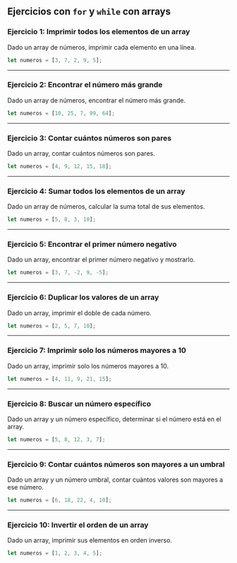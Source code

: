 ## Ejercicios con `for` y `while` con arrays

### **Ejercicio 1: Imprimir todos los elementos de un array**  
Dado un array de números, imprimir cada elemento en una línea.

```javascript
let numeros = [3, 7, 2, 9, 5];

```

---

### **Ejercicio 2: Encontrar el número más grande**  
Dado un array de números, encontrar el número más grande.

```javascript
let numeros = [10, 25, 7, 99, 64];

```

---

### **Ejercicio 3: Contar cuántos números son pares**  
Dado un array, contar cuántos números son pares.

```javascript
let numeros = [4, 9, 12, 15, 18];

```

---

### **Ejercicio 4: Sumar todos los elementos de un array**  
Dado un array de números, calcular la suma total de sus elementos.

```javascript
let numeros = [5, 8, 3, 10];

```

---

### **Ejercicio 5: Encontrar el primer número negativo**  
Dado un array, encontrar el primer número negativo y mostrarlo.

```javascript
let numeros = [3, 7, -2, 9, -5];

```

---

### **Ejercicio 6: Duplicar los valores de un array**  
Dado un array, imprimir el doble de cada número.

```javascript
let numeros = [2, 5, 7, 10];

```

---

### **Ejercicio 7: Imprimir solo los números mayores a 10**  
Dado un array, imprimir solo los números mayores a 10.

```javascript
let numeros = [4, 11, 9, 21, 15];

```

---

### **Ejercicio 8: Buscar un número específico**  
Dado un array y un número específico, determinar si el número está en el array.

```javascript
let numeros = [5, 8, 12, 3, 7];

```

---

### **Ejercicio 9: Contar cuántos números son mayores a un umbral**  
Dado un array y un número umbral, contar cuántos valores son mayores a ese número.

```javascript
let numeros = [6, 18, 22, 4, 10];

```

---

### **Ejercicio 10: Invertir el orden de un array**  
Dado un array, imprimir sus elementos en orden inverso.

```javascript
let numeros = [1, 2, 3, 4, 5];

```
